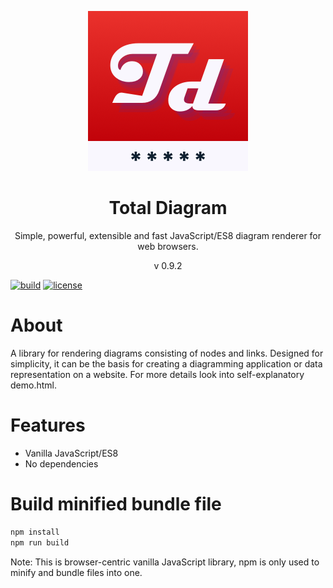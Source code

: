 <p align="center">
<img src="https://raw.githubusercontent.com/dariuszdawidowski/total-diagram/main/total-diagram-logo.png">
</p>
<h1 align="center">
Total Diagram
</h1>
<p align="center">
Simple, powerful, extensible and fast JavaScript/ES8 diagram renderer for web browsers.
<p>
<p align="center">
v 0.9.2
<p>

[![build](https://github.com/dariuszdawidowski/total-diagram/actions/workflows/build.yml/badge.svg)](https://github.com/dariuszdawidowski/total-diagram/actions/workflows/build.yml)
[![license](https://img.shields.io/github/license/dariuszdawidowski/total-diagram?color=9cf)](./LICENSE)

# About

A library for rendering diagrams consisting of nodes and links.
Designed for simplicity, it can be the basis for creating a diagramming application or data representation on a website.
For more details look into self-explanatory demo.html.

# Features

- Vanilla JavaScript/ES8
- No dependencies

# Build minified bundle file

```bash
npm install
npm run build
```
Note: This is browser-centric vanilla JavaScript library, npm is only used to minify and bundle files into one.
